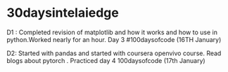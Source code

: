 # 30daysintelaiedge

D1 : Completed revision of matplotlib and how it works and how to use in python.Worked nearly for an hour. Day 3 #100daysofcode (16TH January)

D2: Started with pandas and started with coursera openvivo course. Read blogs about pytorch . Practiced day 4 100daysofcode (17th January)

